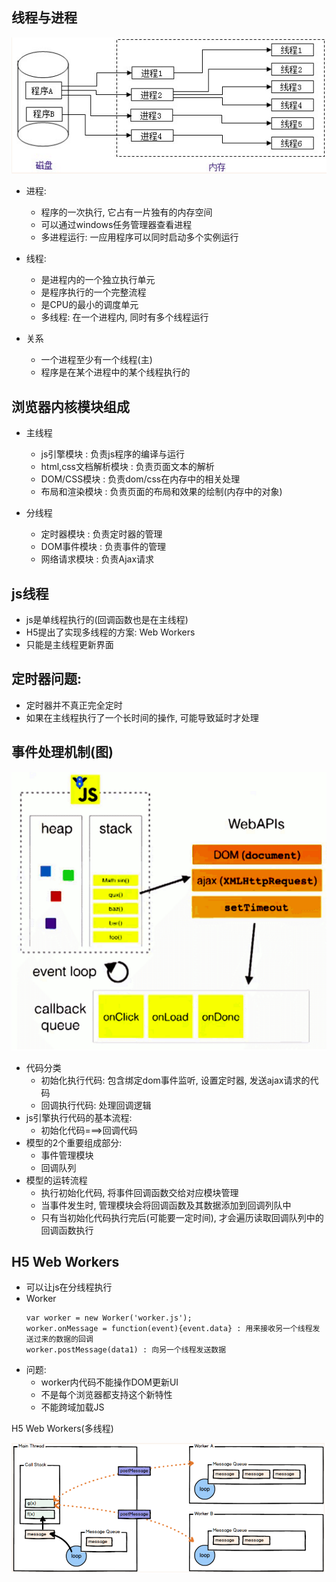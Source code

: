 ## 线程与进程

![thread](../images/thread01.png)

- 进程:
  - 程序的一次执行, 它占有一片独有的内存空间
  - 可以通过windows任务管理器查看进程
  - 多进程运行: 一应用程序可以同时启动多个实例运行

- 线程:
  - 是进程内的一个独立执行单元
  - 是程序执行的一个完整流程
  - 是CPU的最小的调度单元
  - 多线程: 在一个进程内, 同时有多个线程运行
 
- 关系
  - 一个进程至少有一个线程(主)
  - 程序是在某个进程中的某个线程执行的

## 浏览器内核模块组成

- 主线程
  - js引擎模块 : 负责js程序的编译与运行
  - html,css文档解析模块 : 负责页面文本的解析
  - DOM/CSS模块 : 负责dom/css在内存中的相关处理 
  - 布局和渲染模块 : 负责页面的布局和效果的绘制(内存中的对象)

- 分线程
  - 定时器模块 : 负责定时器的管理
  - DOM事件模块 : 负责事件的管理
  - 网络请求模块 : 负责Ajax请求

## js线程

- js是单线程执行的(回调函数也是在主线程)
- H5提出了实现多线程的方案: Web Workers
- 只能是主线程更新界面

## 定时器问题:

- 定时器并不真正完全定时
- 如果在主线程执行了一个长时间的操作, 可能导致延时才处理
    
## 事件处理机制(图)

![thread](../images/thread02.png)


- 代码分类
  - 初始化执行代码: 包含绑定dom事件监听, 设置定时器, 发送ajax请求的代码
  - 回调执行代码: 处理回调逻辑
- js引擎执行代码的基本流程: 
  - 初始化代码===>回调代码
- 模型的2个重要组成部分:
  - 事件管理模块
  - 回调队列
- 模型的运转流程
  - 执行初始化代码, 将事件回调函数交给对应模块管理
  - 当事件发生时, 管理模块会将回调函数及其数据添加到回调列队中
  - 只有当初始化代码执行完后(可能要一定时间), 才会遍历读取回调队列中的回调函数执行
    
## H5 Web Workers
- 可以让js在分线程执行
- Worker
  ```
  var worker = new Worker('worker.js');
  worker.onMessage = function(event){event.data} : 用来接收另一个线程发送过来的数据的回调
  worker.postMessage(data1) : 向另一个线程发送数据
  ```
- 问题:
  - worker内代码不能操作DOM更新UI
  - 不是每个浏览器都支持这个新特性
  - 不能跨域加载JS


H5 Web Workers(多线程)

![thread](../images/thread03.png)








